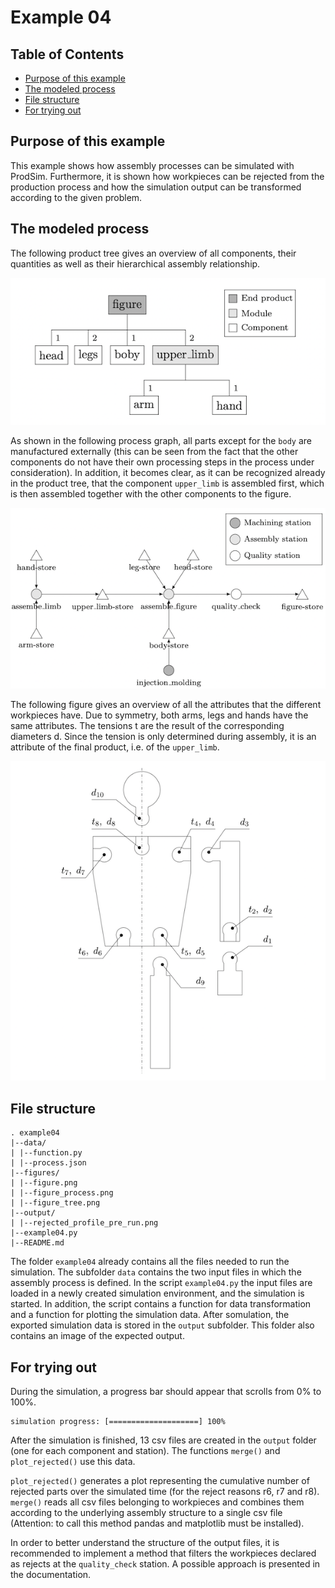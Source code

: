 # Example 04

## Table of Contents 

* [Purpose of this example](#purpose)
* [The modeled process](#process)
* [File structure](#file_structure)
* [For trying out](#try_out)

## <a id="purpose"></a>Purpose of this example

This example shows how assembly processes can be simulated with ProdSim. Furthermore, it is shown how workpieces can be 
rejected from the production process and how the simulation output can be transformed according to the given problem.

## <a id="process"></a>The modeled process

The following product tree gives an overview of all components, their quantities as well as their hierarchical assembly 
relationship. 

![figure_product_tree](./figures/figure_tree.png "Figure product tree")

As shown in the following process graph, all parts except for the ``body`` are manufactured externally (this can be seen 
from the fact that the other components do not have their own processing steps in the process under consideration). In 
addition, it becomes clear, as it can be recognized already in the product tree, that the component ``upper_limb`` is 
assembled first, which is then assembled together with the other components to the figure. 

![figure_process_graph](./figures/figure_process.png "Figure process graph")

The following figure gives an overview of all the attributes that the different workpieces have. Due to symmetry, both 
arms, legs and hands have the same attributes. The tensions t are the result of the corresponding diameters d. Since the 
tension is only determined during assembly, it is an attribute of the final product, i.e. of the ``upper_limb``. 

![figure](./figures/figure.png "Figure")

## <a id="file_structure"></a>File structure

```
. example04
|--data/
| |--function.py
| |--process.json
|--figures/
| |--figure.png
| |--figure_process.png
| |--figure_tree.png
|--output/
| |--rejected_profile_pre_run.png
|--example04.py
|--README.md 
```

The folder ``example04`` already contains all the files needed to run the simulation. The subfolder ``data`` contains 
the two input files in which the assembly process is defined. In the script ``example04.py`` the input files are loaded 
in a newly created simulation environment, and the simulation is started. In addition, the script contains a function 
for data transformation and a function for plotting the simulation data. After somulation, the exported simulation data 
is stored in the ``output`` subfolder. This folder also contains an image of the expected output.

## <a id="try_out"></a>For trying out

During the simulation, a progress bar should appear that scrolls from 0% to 100%. 

```
simulation progress: [====================] 100%
```

After the simulation is finished, 13 csv files are created in the ``output`` folder (one for each component and 
station). The functions ``merge()`` and ``plot_rejected()`` use this data.

``plot_rejected()`` generates a plot representing the cumulative number of rejected parts over the simulated time (for 
the reject reasons r6, r7 and r8). ``merge()`` reads all csv files belonging to workpieces and combines them according 
to the underlying assembly structure to a single csv file (Attention: to call this method pandas and matplotlib must be 
installed). 

In order to better understand the structure of the output files, it is recommended to implement a method that filters 
the workpieces declared as rejects at the ``quality_check`` station. A possible approach is presented in the 
documentation. 
